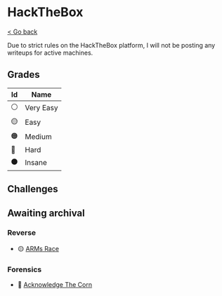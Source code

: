 # HackTheBox

[< Go back](../README.md)

Due to strict rules on the HackTheBox platform, I will not be posting any writeups for active machines.

## Grades

| Id | Name      |
|----|-----------|
| ⚪ | Very Easy |
| 🟡 | Easy      |
| 🟠 | Medium    |
| 🔴 | Hard      |
| ⚫ | Insane    |

## Challenges

## Awaiting archival

### Reverse

- 🟡 [ARMs Race](https://app.hackthebox.com/challenges/593)

### Forensics

- 🔴 [Acknowledge The Corn](https://app.hackthebox.com/challenges/acknowledge-the-corn)
